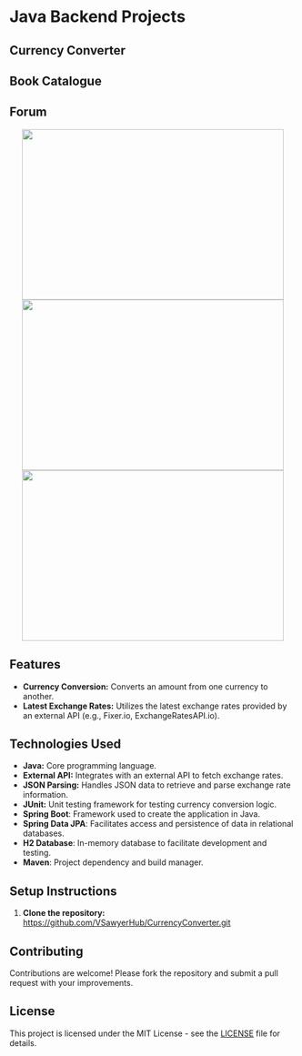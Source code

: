 # Java Backend Projects

## Currency Converter
## Book Catalogue
## Forum

<p align="center">
<img width="460" height="300" src="https://github.com/VSawyerHub/ProgramaONE_Challenges/blob/master/Currency%20Converter/Badge-Conversor.png/460/300"/>
<img width="460" height="300" src="https://github.com/VSawyerHub/ProgramaONE_Challenges/blob/master/ForoHub/Badge-Spring.png460/300"/>
<img width="460" height="300" src="https://github.com/VSawyerHub/ProgramaONE_Challenges/blob/master/LiterAlura/badge%20literalura.png460/300"/>
</p>

## Features

- **Currency Conversion:** Converts an amount from one currency to another.
- **Latest Exchange Rates:** Utilizes the latest exchange rates provided by an external API (e.g., Fixer.io, ExchangeRatesAPI.io).

## Technologies Used

- **Java:** Core programming language.
- **External API:** Integrates with an external API to fetch exchange rates.
- **JSON Parsing:** Handles JSON data to retrieve and parse exchange rate information.
- **JUnit:** Unit testing framework for testing currency conversion logic.
- **Spring Boot**: Framework used to create the application in Java.
- **Spring Data JPA**: Facilitates access and persistence of data in relational databases.
- **H2 Database**: In-memory database to facilitate development and testing.
- **Maven**: Project dependency and build manager.

## Setup Instructions

1. **Clone the repository:**
https://github.com/VSawyerHub/CurrencyConverter.git

## Contributing

Contributions are welcome! Please fork the repository and submit a pull request with your improvements.

## License

This project is licensed under the MIT License - see the [LICENSE](LICENSE) file for details.

